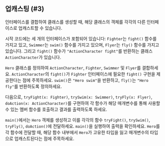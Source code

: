 ## 업캐스팅 (#3)

인터페이스를 결합하여 클래스를 생성할 때, 해당 클래스의 객체를 각각의 다른 인터페이스로 업캐스트할 수 있습니다.

시작 코드에는 세 개의 인터페이스가 포함되어 있습니다: `Fighter`는 `fight()` 함수를 가지고 있고, `Swimmer`는 `swim()` 함수를 가지고 있으며, `Flyer`는 `fly()` 함수를 가지고 있습니다. 그리고 `fight()` 함수가 `"ActionCharacter fight"`를 반환하는 클래스 `ActionCharacter`가 있습니다.

`Hero` 클래스를 정의하여 `ActionCharacter`, `Fighter`, `Swimmer` 및 `Flyer`를 결합하세요. `ActionCharacter`의 `fight()`가 `Fighter` 인터페이스에 필요한 `fight()` 구현을 제공한다는 점에 주목하세요. `swim()`은 `"Hero swim"`을 반환하고, `fly()`는 `"Hero fly"`를 반환하도록 정의하세요.

다음으로, `tryFight(x: Fighter)`, `trySwim(x: Swimmer)`, `tryFly(x: Flyer)`, `doAction(x: ActionCharacter)`를 구현하여 각 함수가 해당 매개변수를 통해 사용할 수 있는 멤버 함수를 호출하고 결과를 출력하도록 하세요.

`main()`에서는 `Hero` 객체를 생성하고 이를 각각의 함수 `tryFight()`, `trySwim()`, `tryFly()`, `doAction()`에 전달하세요. `main()`을 실행하여 출력을 확인하세요. `Hero`를 각 함수에 전달할 때, 해당 함수 내부에서 `Hero`가 고유한 타입을 잃고 매개변수의 타입으로 업캐스트된다는 점에 주목하세요.